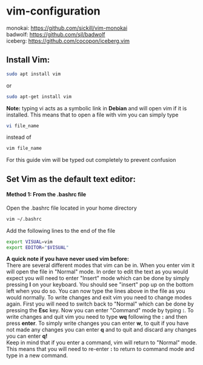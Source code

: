 # vim-configuration

monokai: https://github.com/sickill/vim-monokai  
badwolf: https://github.com/sjl/badwolf  
iceberg: https://github.com/cocopon/iceberg.vim  

## Install Vim:
```Bash
sudo apt install vim
```
or
```Bash
sudo apt-get install vim
```

**Note:** typing vi acts as a symbolic link in **Debian** and will open vim if it is installed. This means that to open a file with vim you can simply type 
```Bash
vi file_name
```
instead of
```Bash
vim file_name
```
For this guide vim will be typed out completely to prevent confusion  
## Set Vim as the default text editor:
#### Method 1: From the .bashrc file
Open the .bashrc file located in your home directory
```bash
vim ~/.bashrc 
```
Add the following lines to the end of the file
```bash
export VISUAL=vim
export EDITOR="$VISUAL"
```
**A quick note if you have never used vim before:**  
There are several different modes that vim can be in. When you enter vim it will open the file in "Normal" mode. In order to edit the text as you would expect you will need to enter "Insert" mode which can be done by simply pressing **I** on your keyboard. You should see "insert" pop up on the bottom left when you do so. You can now type the lines above in the file as you would normally. To write changes and exit vim you need to change modes again. First you will need to switch back to "Normal" which can be done by pressing the **Esc** key. Now you can enter "Command" mode by typing **:**. To write changes and quit vim you need to type **wq** following the **:** and then press **enter**. To simply write changes you can enter **w**, to quit if you have not made any changes you can enter **q** and to quit and discard any changes you can enter **q!**  
Keep in mind that if you enter a command, vim will return to "Normal" mode. This means that you will need to re-enter **:** to return to command mode and type in a new command.
   
